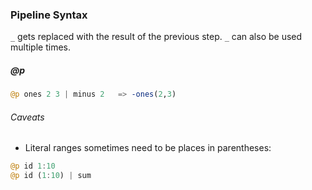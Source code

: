 ### <a name="pipeline"></a>Pipeline Syntax

`_` gets replaced with the result of the previous step. `_` can also be used multiple times.


##### @p
```jl
@p ones 2 3 | minus 2   => -ones(2,3)
```

###### Caveats

* Literal ranges sometimes need to be places in parentheses: 
```jl
@p id 1:10
@p id (1:10) | sum
```
 
